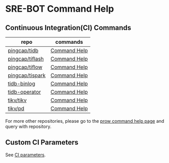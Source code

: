 # SRE-BOT Command Help

## Continuous Integration(CI) Commands

| repo                                                      | commands                                                                        |
| --------------------------------------------------------- | ------------------------------------------------------------------------------- |
| [pingcap/tidb](https://github.com/pingcap/tidb)           | [Command Help](https://prow.tidb.net/command-help?repo=pingcap%2Ftidb)          |
| [pingcap/tiflash](https://github.com/pingcap/tiflash)     | [Command Help](https://prow.tidb.net/command-help?repo=pingcap%2Ftiflash)       |
| [pingcap/tiflow](https://github.com/pingcap/tiflow)       | [Command Help](https://prow.tidb.net/command-help?repo=pingcap%2Ftiflow)        |
| [pingcap/tispark](https://github.com/pingcap/tispark)     | [Command Help](https://prow.tidb.net/command-help?repo=pingcap%2Ftispark)       |
| [tidb-binlog](https://github.com/pingcap/tidb-binlog)     | [Command Help](https://prow.tidb.net/command-help?repo=pingcap%2Ftidb-binlog)   |
| [tidb-operator](https://github.com/pingcap/tidb-operator) | [Command Help](https://prow.tidb.net/command-help?repo=pingcap%2Ftidb-operator) |
| [tikv/tikv](https://github.com/tikv/tikv)                 | [Command Help](https://prow.tidb.net/command-help?repo=tikv%2Ftikv)             |
| [tikv/pd](https://github.com/tikv/pd)                     | [Command Help](https://prow.tidb.net/command-help?repo=tikv%2Fpd)               |


For more other repositories, please go to the [prow command help page]([repositories](https://prow.tidb.net/command-help)) and query with repository.

## Custom CI Parameters

See [CI parameters](https://pingcap.github.io/tidb-dev-guide/get-started/write-and-run-unit-tests.html#ci-parameters).
